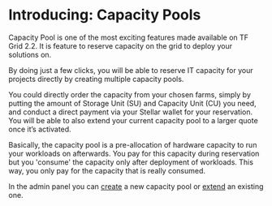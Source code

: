# Introducing: Capacity Pools

Capacity Pool is one of the most exciting features made available on TF Grid 2.2. It is feature to reserve capacity on the grid to deploy your solutions on.

By doing just a few clicks, you will be able to reserve IT capacity for your projects directly by creating multiple capacity pools. 

You could directly order the capacity from your chosen farms, simply by putting the amount of Storage Unit (SU) and Capacity Unit (CU) you need, and conduct a direct payment via your Stellar wallet for your reservation. You will be able to also extend your current capacity pool to a larger quote once it’s activated.

Basically, the capacity pool is a pre-allocation of hardware capacity to run your workloads on afterwards. You pay for this capacity during reservation but you 'consume' the capacity only after deployment of workloads. This way, you only pay for the capacity that is really consumed. 

In the admin panel you can [create](./3bot_capacity_new.md) a new capacity pool or [extend](./3bot_capacity_extend) an existing one.
